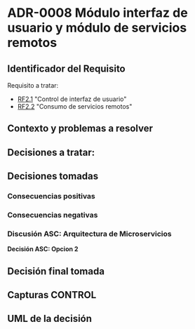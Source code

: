 # ADR-0008 Módulo interfaz de usuario y módulo de servicios remotos

## Identificador del Requisito

Requisito a tratar: 
* [RF2.1](../Requisitos/rf2.1.md) "Control de interfaz de usuario"
* [RF2.2](../Requisitos/rf2.2.md) "Consumo de servicios remotos"

## Contexto y problemas a resolver



## Decisiones a tratar:





## Decisiones tomadas



### Consecuencias positivas <!-- optional -->



### Consecuencias negativas <!-- optional -->


### Discusión ASC: Arquitectura de Microservicios

**Decisión ASC: Opcion 2**

## Decisión final tomada



## Capturas CONTROL 


## UML de la decisión






